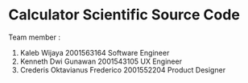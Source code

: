 # Calculator Scientific Source Code

Team member :
1. Kaleb Wijaya 2001563164 Software Engineer
2. Kenneth Dwi Gunawan 2001543105 UX Engineer
3. Crederis Oktavianus Frederico 2001552204 Product Designer
